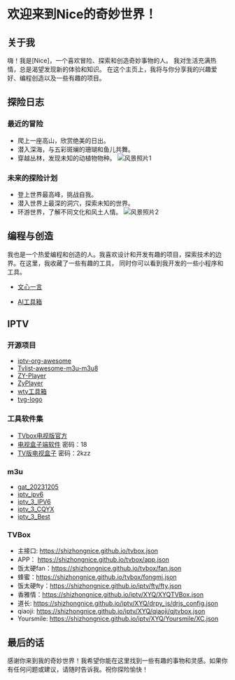 # 欢迎来到Nice的奇妙世界！

## 关于我

嗨！我是[Nice]，一个喜欢冒险、探索和创造奇妙事物的人。
我对生活充满热情，总是渴望发现新的体验和知识。
在这个主页上，我将与你分享我的兴趣爱好、编程创造以及一些有趣的项目。

## 探险日志

### 最近的冒险

- 爬上一座高山，欣赏绝美的日出。
- 潜入深海，与五彩斑斓的珊瑚和鱼儿共舞。
- 穿越丛林，发现未知的动植物物种。
![风景照片1](https://ts1.cn.mm.bing.net/th/id/R-C.fbc6c147e04c3e11ef3deb0fe55c6825?rik=%2fLl5ZkdmkROKjA&riu=http%3a%2f%2fpic.bizhi360.com%2fbbpic%2f16%2f4816.jpg&ehk=NofvLrCJlqCuuJ85k3BdXXbf99fXPwswgPh9Gpu1IsI%3d&risl=&pid=ImgRaw&r=0)

### 未来的探险计划

- 登上世界最高峰，挑战自我。
- 潜入世界上最深的洞穴，探索未知的世界。
- 环游世界，了解不同文化和风土人情。
![风景照片2](https://ts1.cn.mm.bing.net/th/id/R-C.fe97a95159f97c5dbc52e46cebd83ea4?rik=F9yvG21Ar75WLg&riu=http%3a%2f%2fg.hiphotos.baidu.com%2fzhidao%2fpic%2fitem%2f54fbb2fb43166d22b95d61f4472309f79052d2ac.jpg&ehk=DO%2fgbhnI4JtawIUkz0Sm4oIEY0WjX%2bWtzuMNP2soDAc%3d&risl=&pid=ImgRaw&r=0)

## 编程与创造

我也是一个热爱编程和创造的人。我喜欢设计和开发有趣的项目，探索技术的边界。在这里，我收藏了一些有趣的工具， 同时你可以看到我开发的一些小程序和工具。

- [文心一言](https://yiyan.baidu.com/)

- [AI工具箱](https://www.ailookme.com/)

## IPTV

### 开源项目

- [iptv-org-awesome](https://github.com/iptv-org/awesome-iptv)
- [Tvlist-awesome-m3u-m3u8](https://github.com/imDazui/Tvlist-awesome-m3u-m3u8)
- [ZY-Player](https://github.com/Hunlongyu/ZY-Player)
- [ZyPlayer](https://github.com/Hiram-Wong/ZyPlayer)
- [wtv工具箱](https://github.com/biancangming/wtv)
- [tvg-logo](https://github.com/fanmingming/live)

### 工具软件集

- [TVbox电视版官方](http://tvbox.clbug.com/)
- [电视盒子端软件](https://www.lanzouv.com/b03j7buub) 密码：18
- [TV版电视盒子](https://ufoclz.lanzouy.com/b00zboiwb) 密码：2kzz

### m3u

- [gat_20231205](https://shizhongnice.github.io/m3u/gat_20231205.m3u)
- [iptv_ipv6](https://shizhongnice.github.io/m3u/iptv_ipv6.m3u)
- [iptv_3_IPV6](https://shizhongnice.github.io/m3u/iptv_3_IPV6.m3u)
- [iptv_3_CQYX](https://shizhongnice.github.io/m3u/iptv_3_CQYX.m3u)
- [iptv_3_Best](https://shizhongnice.github.io/m3u/iptv_3_Best.m3u)

### TVBox

- 主接口: https://shizhongnice.github.io/tvbox.json
- APP： https://shizhongnice.github.io/tvbox/app.json
- 饭太硬fan：https://shizhongnice.github.io/tvbox/fan.json
- 蜂蜜：https://shizhongnice.github.io/tvbox/fongmi.json
- 饭太硬fty：https://shizhongnice.github.io/iptv/fty/fty.json
- 香雅情：https://shizhongnice.github.io/iptv/XYQ/XYQTVBox.json
- 道长: https://shizhongnice.github.io/iptv/XYQ/drpy_js/drjs_config.json
- qiaoji: https://shizhongnice.github.io/iptv/XYQ/qiaoji/qjtvbox.json
- Yoursmile: https://shizhongnice.github.io/iptv/XYQ/Yoursmile/XC.json

## 最后的话

感谢你来到我的奇妙世界！我希望你能在这里找到一些有趣的事物和灵感。如果你有任何问题或建议，请随时告诉我。祝你探险愉快！
